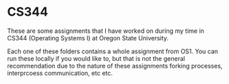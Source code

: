 # CS344
These are some assignments that I have worked on during my time in CS344 (Operating Systems I) at Oregon State University.

Each one of these folders contains a whole assignment from OS1. You can run these locally if you would like to, but that 
is not the general recommendation due to the nature of these assignments forking processes, interprcoess communication, etc etc. 
